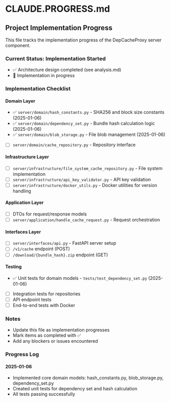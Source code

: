 # CLAUDE.PROGRESS.md

## Project Implementation Progress

This file tracks the implementation progress of the DepCacheProxy server component.

### Current Status: Implementation Started
- ✅ Architecture design completed (see analysis.md)
- 🚧 Implementation in progress

### Implementation Checklist

#### Domain Layer
- ✅ `server/domain/hash_constants.py` - SHA256 and block size constants (2025-01-06)
- ✅ `server/domain/dependency_set.py` - Bundle hash calculation logic (2025-01-06)
- ✅ `server/domain/blob_storage.py` - File blob management (2025-01-06)
- [ ] `server/domain/cache_repository.py` - Repository interface

#### Infrastructure Layer
- [ ] `server/infrastructure/file_system_cache_repository.py` - File system implementation
- [ ] `server/infrastructure/api_key_validator.py` - API key validation
- [ ] `server/infrastructure/docker_utils.py` - Docker utilities for version handling

#### Application Layer
- [ ] DTOs for request/response models
- [ ] `server/application/handle_cache_request.py` - Request orchestration

#### Interfaces Layer
- [ ] `server/interfaces/api.py` - FastAPI server setup
- [ ] `/v1/cache` endpoint (POST)
- [ ] `/download/{bundle_hash}.zip` endpoint (GET)

#### Testing
- ✅ Unit tests for domain models - `tests/test_dependency_set.py` (2025-01-06)
- [ ] Integration tests for repositories
- [ ] API endpoint tests
- [ ] End-to-end tests with Docker

### Notes
- Update this file as implementation progresses
- Mark items as completed with ✅
- Add any blockers or issues encountered

### Progress Log

#### 2025-01-06
- Implemented core domain models: hash_constants.py, blob_storage.py, dependency_set.py
- Created unit tests for dependency set and hash calculation
- All tests passing successfully